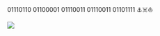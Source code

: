 01110110 01100001 01110011 01110011 01101111 ⚓☠️⛵

![](https://media.tenor.com/qmd6DDByd_sAAAAC/sus.gif)
